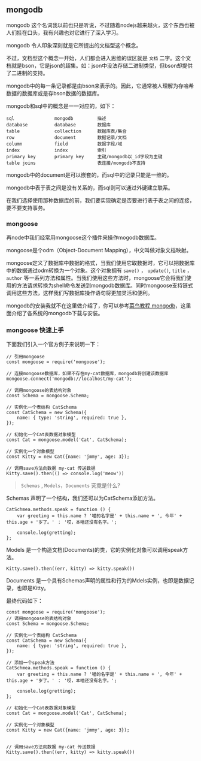 ## mongodb

mongodb 这个名词我以前也只是听说，不过随着nodejs越来越火，这个东西也被人们挂在口头，我有兴趣也对它进行了深入学习。

mongodb 令人印象深刻就是它所提出的文档型这个概念。

不过，文档型这个概念一开始，人们都会进入思维的误区就是 `文档` 二字。这个文档就是bson，它是json的超集。如：json中没法存储二进制类型，但bson却提供了二进制的支持。

mongodb中的每一条记录都是由bson来表示的。因此，它通常被人理解为存哈希数据的数据库或是存bson数据的数据库。

mongodb和sql中的概念是一一对应的，如下：

```
sql               mongodb         描述
database		  database		  数据库
table 			  collection	  数据库表/集合
row 			  document        数据记录/文档
column			  field			  数据字段/域
index			  index			  索引
primary key		  primary key	  主键/mongodb以_id字段为主键
table joins						  表连接/mongodb不支持
```
mongodb中的document是可以嵌套的，而sql中的记录只能是一维的。

mongodb中表于表之间是没有关系的，而sql则可以通过外键建立联系。

在我们选择使用那种数据库的前，我们要实现确定是否要进行表于表之间的连接，要不要支持事务。

### mongoose

再node中我们经常用mongoose这个插件来操作mogodb数据库。

mongoose是个odm（Object-Document  Mapping），中文叫做对象文档映射。

mongoose定义了数据库中数据的格式，当我们使用它取数据时，它可以把数据库中的数据通过odm转换为一个对象。这个对象拥有 `save()` ， `update()`, `title` ，  `author` 等一系列方法和属性。当我们使用这些方法时，mongoose它会将我们使用的方法请求转换为shell命令发送到mongodb数据库。同时mongoose支持链式调用这些方法，这样我们写数据库操作语句将更加灵活和便利。

mongodb的安装我就不在这里做介绍了，你可以参考[菜鸟教程 mongodb](http://www.runoob.com/mongodb/mongodb-tutorial.html)，这里面介绍了各系统的mongodb下载与安装。

### mongoose 快速上手

下面我们引入一个官方例子来说明一下：

```
// 引用mongoose
const mongoose = require('mongoose');

// 连接mongoose数据库，如果不存在my-cat数据库，mongodb将创建该数据库
mongoose.connect('mongodb://localhost/my-cat');

// 调用mongoose的表结构对象
const Schema = mongoose.Schema;

// 实例化一个表结构 CatSchema
const CatSchema = new Schema({
	name: { type: 'string', required: true },
});

// 初始化一个Cat表数据对象模型
const Cat = mongoose.model('Cat', CatSchema);

// 实例化一个对象模型
const Kitty = new Cat({name: 'jmmy', age: 3});

// 调用save方法向数据 my-cat 传送数据 
Kitty.save().then(() => console.log('meow'))

```


> `Schemas` , `Models`，`Documents` 究竟是什么?

Schemas 声明了一个结构，我们还可以为CatSchema添加方法。

```
CatSchmea.methods.speak = function () {
	var greeting = this.name ? '喵的名字是' + this.name + ', 今年' + this.age + '岁了。' ： '哎，本喵还没有名字。';

	console.log(gretting);
};

```

Models 是一个构造文档(Documents)的类，它的实例化对象可以调用speak方法。

```
Kitty.save().then((err, kitty) => kitty.speak())
```

Documents 是一个具有Schemas声明的属性和行为的Mdels实例，也即是数据记录，也即是Kitty。

最终代码如下：

```
const mongoose = require('mongoose');
// 调用mongoose的表结构对象
const Schema = mongoose.Schema;

// 实例化一个表结构 CatSchema
const CatSchema = new Schema({
	name: { type: 'string', required: true },
});

// 添加一个speak方法
CatSchmea.methods.speak = function () {
	var greeting = this.name ? '喵的名字是' + this.name + ', 今年' + this.age + '岁了。' ： '哎，本喵还没有名字。';

	console.log(gretting);
};

// 初始化一个Cat表数据对象模型
const Cat = mongoose.model('Cat', CatSchema);

// 实例化一个对象模型
const Kitty = new Cat({name: 'jmmy', age: 3});


// 调用save方法向数据 my-cat 传送数据 
Kitty.save().then((err, kitty) => kitty.speak())
```

